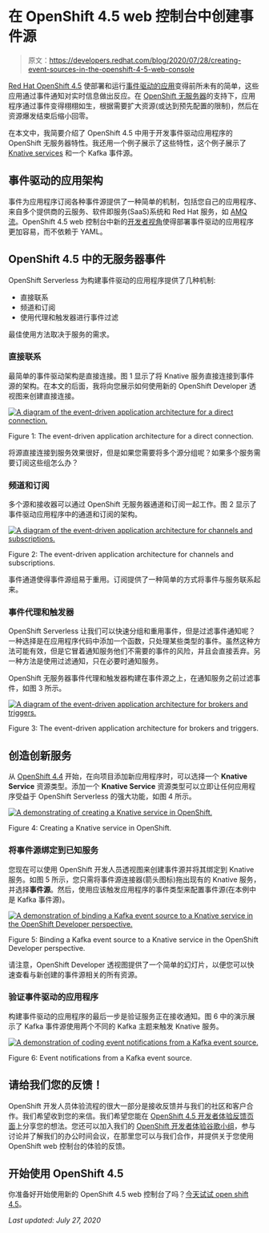 # 在 OpenShift 4.5 web 控制台中创建事件源

> 原文：<https://developers.redhat.com/blog/2020/07/28/creating-event-sources-in-the-openshift-4-5-web-console>

[Red Hat OpenShift 4.5](https://developers.redhat.com/blog/2020/07/16/whats-new-in-the-openshift-4-5-console-developer-experience/) 使部署和运行[事件驱动的应用](https://developers.redhat.com/topics/event-driven)变得前所未有的简单，这些应用通过事件通知对实时信息做出反应。在 [OpenShift 无服务器](https://developers.redhat.com/blog/2020/04/30/serverless-applications-made-faster-and-simpler-with-openshift-serverless-ga/)的支持下，应用程序通过事件变得栩栩如生，根据需要扩大资源(或达到预先配置的限制)，然后在资源爆发结束后缩小回零。

在本文中，我简要介绍了 OpenShift 4.5 中用于开发事件驱动应用程序的 OpenShift 无服务器特性。我还用一个例子展示了这些特性，这个例子展示了 [Knative services](https://developers.redhat.com/topics/serverless-architecture) 和一个 Kafka 事件源。

## 事件驱动的应用架构

事件为应用程序订阅各种事件源提供了一种简单的机制，包括您自己的应用程序、来自多个提供商的云服务、软件即服务(SaaS)系统和 Red Hat 服务，如 [AMQ 流](https://developers.redhat.com/products/amq/getting-started)。OpenShift 4.5 web 控制台中新的[开发者视角](https://developers.redhat.com/blog/2020/07/16/improved-navigation-in-the-openshift-4-5-developer-perspective/)使得部署事件驱动的应用程序更加容易，而不依赖于 YAML。

## OpenShift 4.5 中的无服务器事件

OpenShift Serverless 为构建事件驱动的应用程序提供了几种机制:

*   直接联系
*   频道和订阅
*   使用代理和触发器进行事件过滤

最佳使用方法取决于服务的需求。

### 直接联系

最简单的事件驱动架构是直接连接。图 1 显示了将 Knative 服务直接连接到事件源的架构。在本文的后面，我将向您展示如何使用新的 OpenShift Developer 透视图来创建直接连接。

[![A diagram of the event-driven application architecture for a direct connection.](img/9b5d764a96952e03945b5bcfab15045f.png "1-event-direct")](/sites/default/files/blog/2020/07/1-event-direct.png)

Figure 1: The event-driven application architecture for a direct connection.

将源直接连接到服务效果很好，但是如果您需要将多个源分组呢？如果多个服务需要订阅这些组怎么办？

### 频道和订阅

多个源和接收器可以通过 OpenShift 无服务器通道和订阅一起工作。图 2 显示了事件驱动应用程序中的通道和订阅的架构。

[![A diagram of the event-driven application architecture for channels and subscriptions.](img/8ae3eb5b80e6784c96590f03383c5837.png "2-event-channel")](/sites/default/files/blog/2020/07/2-event-channel.png)

Figure 2: The event-driven application architecture for channels and subscriptions.

事件通道使得事件源组易于重用。订阅提供了一种简单的方式将事件与服务联系起来。

### 事件代理和触发器

OpenShift Serverless 让我们可以快速分组和重用事件，但是过滤事件通知呢？一种选择是在应用程序代码中添加一个函数，只处理某些类型的事件。虽然这种方法可能有效，但是它冒着通知服务他们不需要的事件的风险，并且会直接丢弃。另一种方法是使用过滤通知，只在必要时通知服务。

OpenShift 无服务器事件代理和触发器构建在事件源之上，在通知服务之前过滤事件，如图 3 所示。

[![A diagram of the event-driven application architecture for brokers and triggers.](img/f3002defcfa3960971cc904f9018663d.png "3-event-broker")](/sites/default/files/blog/2020/07/3-event-broker.png)

Figure 3: The event-driven application architecture for brokers and triggers.

## 创造创新服务

从 [OpenShift 4.4](https://developers.redhat.com/blog/2020/04/30/serverless-applications-made-faster-and-simpler-with-openshift-serverless-ga/) 开始，在向项目添加新应用程序时，可以选择一个 **Knative Service** 资源类型。添加一个 **Knative Service** 资源类型可以立即让任何应用程序受益于 OpenShift Serverless 的强大功能，如图 4 所示。

[![A demonstrating of creating a Knative service in OpenShift.](img/94dcd0c9976f562a98aa2cfa7a047816.png "4-ksvc")](/sites/default/files/blog/2020/07/4-ksvc0-1.gif)

Figure 4: Creating a Knative service in OpenShift.

### 将事件源绑定到已知服务

您现在可以使用 OpenShift 开发人员透视图来创建事件源并将其绑定到 Knative 服务。如图 5 所示，您只需将事件源连接器(箭头图标)拖出现有的 Knative 服务，并选择**事件源**。然后，使用应该触发应用程序的事件类型来配置事件源(在本例中是 Kafka 事件源)。

[![A demonstration of binding a Kafka event source to a Knative service in the OpenShift Developer perspective.](img/eee10b15fe0dd38a994b2cc465aa1119.png "5-event-source")](/sites/default/files/blog/2020/07/5-event-source0-1.gif)

Figure 5: Binding a Kafka event source to a Knative service in the OpenShift Developer perspective.

请注意，OpenShift Developer 透视图提供了一个简单的幻灯片，以便您可以快速查看与新创建的事件源相关的所有资源。

### 验证事件驱动的应用程序

构建事件驱动的应用程序的最后一步是验证服务正在接收通知。图 6 中的演示展示了 Kafka 事件源使用两个不同的 Kafka 主题来触发 Knative 服务。

[![A demonstration of coding event notifications from a Kafka event source.](img/b6347bcbf9c460ce4148e67260a9ee7a.png "6-events")](/sites/default/files/blog/2020/07/6-events0.gif)

Figure 6: Event notifications from a Kafka event source.

## 请给我们您的反馈！

OpenShift 开发人员体验流程的很大一部分是接收反馈并与我们的社区和客户合作。我们希望收到您的来信。我们希望您能在 [OpenShift 4.5 开发者体验反馈页面](https://forms.gle/zDd4tuWvjndCRVMD8)上分享您的想法。您还可以加入我们的 [OpenShift 开发者体验谷歌小组](https://groups.google.com/forum/#!forum/openshift-dev-users)，参与讨论并了解我们的办公时间会议，在那里您可以与我们合作，并提供关于您使用 OpenShift web 控制台的体验的反馈。

## 开始使用 OpenShift 4.5

你准备好开始使用新的 OpenShift 4.5 web 控制台了吗？[今天试试 open shift 4.5](http://www.openshift.com/try)。

*Last updated: July 27, 2020*